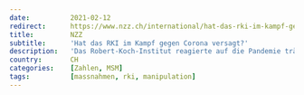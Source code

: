 ```yaml
---
date:          2021-02-12
redirect:      https://www.nzz.ch/international/hat-das-rki-im-kampf-gegen-corona-versagt-ld.1601044
title:         NZZ
subtitle:      'Hat das RKI im Kampf gegen Corona versagt?'
description:   'Das Robert-Koch-Institut reagierte auf die Pandemie träge und lag mit seinen Hinweisen mehrfach falsch. Hat Deutschlands oberste Seuchenschutzbehörde im Kampf gegen Corona versagt?'
country:       CH
categories:    [Zahlen, MSM]
tags:          [massnahmen, rki, manipulation]
---
```

